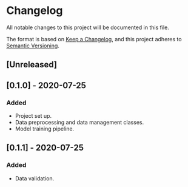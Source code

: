 # Changelog
All notable changes to this project will be documented in this file.

The format is based on [Keep a Changelog](https://keepachangelog.com/en/1.0.0/),
and this project adheres to [Semantic Versioning](https://semver.org/spec/v2.0.0.html).

## [Unreleased]

## [0.1.0] - 2020-07-25
### Added
- Project set up.
- Data preprocessing and data management classes.
- Model training pipeline.

## [0.1.1] - 2020-07-25
### Added
- Data validation.